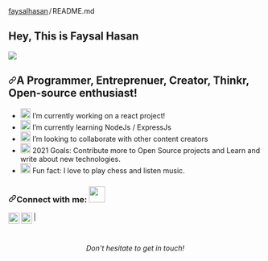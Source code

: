 <div class="Box-body p-4">
    <div class="d-flex flex-justify-between">
      <div class="text-mono text-small mb-3">
        <a href="/faysalhasan/faysalhasan" class="no-underline Link--primary">faysalhasan</a><span class="color-text-tertiary d-inline-block" style="padding:0px 2px;">/</span>README<span class="color-text-tertiary">.md</span>
      </div>

 <h2>Hey, This is Faysal Hasan</h2>
  <img src="https://avatars.githubusercontent.com/u/11275417?v=4">
<h2><a id="user-content-im-a-student-undergraduate-developer-and-physics-teacher" class="anchor" aria-hidden="true" href="#im-a-student-undergraduate-developer-and-physics-teacher"><svg class="octicon octicon-link" viewBox="0 0 16 16" version="1.1" width="16" height="16" aria-hidden="true"><path fill-rule="evenodd" d="M7.775 3.275a.75.75 0 001.06 1.06l1.25-1.25a2 2 0 112.83 2.83l-2.5 2.5a2 2 0 01-2.83 0 .75.75 0 00-1.06 1.06 3.5 3.5 0 004.95 0l2.5-2.5a3.5 3.5 0 00-4.95-4.95l-1.25 1.25zm-4.69 9.64a2 2 0 010-2.83l2.5-2.5a2 2 0 012.83 0 .75.75 0 001.06-1.06 3.5 3.5 0 00-4.95 0l-2.5 2.5a3.5 3.5 0 004.95 4.95l1.25-1.25a.75.75 0 00-1.06-1.06l-1.25 1.25a2 2 0 01-2.83 0z"></path></svg></a>A Programmer, Entreprenuer, Creator, Thinkr, Open-source enthusiast!</h2>
<ul>
<li><g-emoji class="g-emoji" alias="telescope" fallback-src="https://github.githubassets.com/images/icons/emoji/unicode/1f52d.png"><img class="emoji" alt="telescope" height="20" width="20" src="https://github.githubassets.com/images/icons/emoji/unicode/1f52d.png"></g-emoji> I’m currently working on a react project!</li>
<li><g-emoji class="g-emoji" alias="seedling" fallback-src="https://github.githubassets.com/images/icons/emoji/unicode/1f331.png"><img class="emoji" alt="seedling" height="20" width="20" src="https://github.githubassets.com/images/icons/emoji/unicode/1f331.png"></g-emoji> I’m currently learning NodeJs / ExpressJs</li>
<li><g-emoji class="g-emoji" alias="dancers" fallback-src="https://github.githubassets.com/images/icons/emoji/unicode/1f46f.png"><img class="emoji" alt="dancers" height="20" width="20" src="https://github.githubassets.com/images/icons/emoji/unicode/1f46f.png"></g-emoji> I’m looking to collaborate with other content creators</li>
<li><g-emoji class="g-emoji" alias="goal_net" fallback-src="https://github.githubassets.com/images/icons/emoji/unicode/1f945.png"><img class="emoji" alt="goal_net" height="20" width="20" src="https://github.githubassets.com/images/icons/emoji/unicode/1f945.png"></g-emoji> 2021 Goals: Contribute more to Open Source projects and Learn and write about new technologies.</li>
<li><g-emoji class="g-emoji" alias="zap" fallback-src="https://github.githubassets.com/images/icons/emoji/unicode/26a1.png"><img class="emoji" alt="zap" height="20" width="20" src="https://github.githubassets.com/images/icons/emoji/unicode/26a1.png"></g-emoji> Fun fact: I love to play chess and listen music.</li>
</ul>
<h3><a id="user-content-connect-with-me-" class="anchor" aria-hidden="true" href="#connect-with-me-"><svg class="octicon octicon-link" viewBox="0 0 16 16" version="1.1" width="16" height="16" aria-hidden="true"><path fill-rule="evenodd" d="M7.775 3.275a.75.75 0 001.06 1.06l1.25-1.25a2 2 0 112.83 2.83l-2.5 2.5a2 2 0 01-2.83 0 .75.75 0 00-1.06 1.06 3.5 3.5 0 004.95 0l2.5-2.5a3.5 3.5 0 00-4.95-4.95l-1.25 1.25zm-4.69 9.64a2 2 0 010-2.83l2.5-2.5a2 2 0 012.83 0 .75.75 0 001.06-1.06 3.5 3.5 0 00-4.95 0l-2.5 2.5a3.5 3.5 0 004.95 4.95l1.25-1.25a.75.75 0 00-1.06-1.06l-1.25 1.25a2 2 0 01-2.83 0z"></path></svg></a>Connect with me: <a target="_blank" rel="noopener noreferrer" href="https://camo.githubusercontent.com/ec0df7b334d15078e980be8f26f35f1bd6f004eaa4a121db42fed361360c1817/68747470733a2f2f6d656469612e67697068792e636f6d2f6d656469612f4c6e516a7057614f4e386e68723231764e572f67697068792e676966"><img src="https://camo.githubusercontent.com/ec0df7b334d15078e980be8f26f35f1bd6f004eaa4a121db42fed361360c1817/68747470733a2f2f6d656469612e67697068792e636f6d2f6d656469612f4c6e516a7057614f4e386e68723231764e572f67697068792e676966" height="32" data-canonical-src="https://media.giphy.com/media/LnQjpWaON8nhr21vNW/giphy.gif" style="max-width:100%;"></a></h3>
      
<p><a href="https://facebook.com/coder.faysal" rel="nofollow"><img align="left" alt="Facebook" height="22px" src="https://cdn3.iconfinder.com/data/icons/capsocial-round/500/facebook-512.png" style="max-width:100%;"></a> | 
  <a href="https://twitter.com/" rel="nofollow"><img align="left" alt="Facebook" height="22px" src="https://cdn3.iconfinder.com/data/icons/capsocial-round/500/facebook-512.png" style="max-width:100%;"></a>
</p>
<br>
<p align="center">
<em>Don't hesitate to get in touch!</em>
</p>
